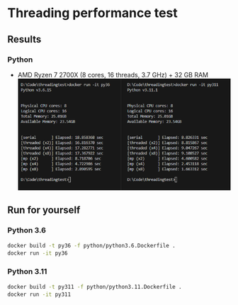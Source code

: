 # Threading performance test

## Results

### Python

* AMD Ryzen 7 2700X (8 cores, 16 threads, 3.7 GHz) + 32 GB RAM
    ![pyresults](PythonResults.png)

## Run for yourself

### Python 3.6

```bash
docker build -t py36 -f python/python3.6.Dockerfile .
docker run -it py36
```

### Python 3.11

```bash
docker build -t py311 -f python/python3.11.Dockerfile .
docker run -it py311
```
